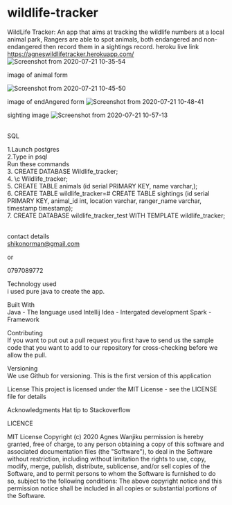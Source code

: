 # wildlife-tracker
WildLife Tracker: An app that aims at tracking the wildlife numbers at a local animal park, Rangers are able to spot animals, both endangered and non-endangered then record them in a sightings record. heroku live link https://agneswildlifetracker.herokuapp.com/
![Screenshot from 2020-07-21 10-35-54](https://user-images.githubusercontent.com/63198747/88026336-64eebd80-cb3e-11ea-826d-abc171610386.png)

image of animal form

![Screenshot from 2020-07-21 10-45-50](https://user-images.githubusercontent.com/63198747/88027063-708eb400-cb3f-11ea-9b25-754c45eb4d6f.png)

image of endAngered form
![Screenshot from 2020-07-21 10-48-41](https://user-images.githubusercontent.com/63198747/88027376-d3804b00-cb3f-11ea-9d45-e488a1177ff7.png)


sighting image
![Screenshot from 2020-07-21 10-57-13](https://user-images.githubusercontent.com/63198747/88028285-1c84cf00-cb41-11ea-9038-6d7ca62b0eec.png)

<BR>SQL<BR>
  
  
  
1.Launch postgres<br>
2.Type in psql<br>
Run these commands<br>
3. CREATE DATABASE Wildlife_tracker;<br>
4. \c Wildlife_tracker;<br>
5. CREATE TABLE animals (id serial PRIMARY KEY, name varchar,);<br>
6. CREATE TABLE wildlife_tracker=# CREATE TABLE sightings (id serial PRIMARY KEY, animal_id int, location varchar, ranger_name varchar, timestamp timestamp);<br>
7. CREATE DATABASE wildlife_tracker_test WITH TEMPLATE wildlife_tracker;<br>


<br>contact details<br>
shikonorman@gmail.com<br>

or<br>

0797089772

Technology used<br>
i used pure java to create the app.


Built With<br>
Java - The language used Intellij Idea - Intergated development Spark - Framework<br>

Contributing<br>
If you want to put out a pull request you first have to send us the sample code that you want to add to our repository for cross-checking before we allow the pull.<br>

Versioning<br>
We use Github for versioning. This is the first version of this application<br>

License This project is licensed under the MIT License - see the LICENSE file for details<br>

Acknowledgments Hat tip to Stackoverflow<br>

LICENCE<br>

MIT License Copyright (c) 2020 Agnes Wanjiku permission is hereby granted, free of charge, to any person obtaining a copy of this software and associated documentation files (the "Software"), to deal in the Software without restriction, including without limitation the rights to use, copy, modify, merge, publish, distribute, sublicense, and/or sell copies of the Software, and to permit persons to whom the Software is furnished to do so, subject to the following conditions: The above copyright notice and this permission notice shall be included in all copies or substantial portions of the Software.






